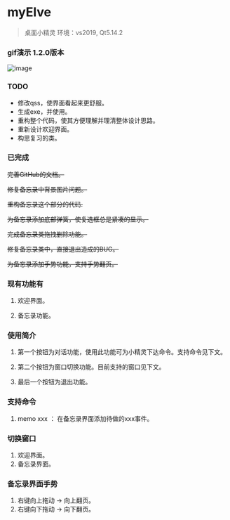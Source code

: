 

# myElve

> 桌面小精灵
> 环境：vs2019, Qt5.14.2

### gif演示 1.2.0版本
![image](http://github.com/lastpast/myElve/raw/master/elvePic/elve1.2.0.gif)



### TODO
* 修改qss，使界面看起来更舒服。
* 生成exe，并使用。
* 重构整个代码，使其方便理解并理清整体设计思路。
* 重新设计欢迎界面。
* 构思复习的类。


### 已完成
~~完善GitHub的文档。~~

~~修复备忘录中背景图片问题。~~

~~重构备忘录这个部分的代码.~~

~~为备忘录添加底部弹簧，使复选框总是紧凑的显示。~~

~~完成备忘录类拖拽删除功能。~~

~~修复备忘录类中，直接退出造成的BUG。~~

~~为备忘录添加手势功能，支持手势翻页。~~


### 现有功能有
1. 欢迎界面。

2. 备忘录功能。

   

### 使用简介
1. 第一个按钮为对话功能，使用此功能可为小精灵下达命令。支持命令见下文。

2. 第二个按钮为窗口切换功能。目前支持的窗口见下文。

3. 最后一个按钮为退出功能。

   

### 支持命令
1. memo xxx ： 在备忘录界面添加待做的xxx事件。

   


### 切换窗口
1. 欢迎界面。
2. 备忘录界面。

### 备忘录界面手势
1. 右键向上拖动 -> 向上翻页。
2. 右键向下拖动 -> 向下翻页。
